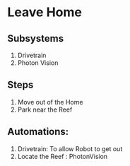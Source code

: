 #  Leave Home 

## Subsystems

1. Drivetrain
1. Photon Vision

## Steps

1. Move out of the Home 
1. Park near the Reef 

## Automations: 

1. Drivetrain: To allow Robot to get out
1. Locate the Reef : PhotonVision

